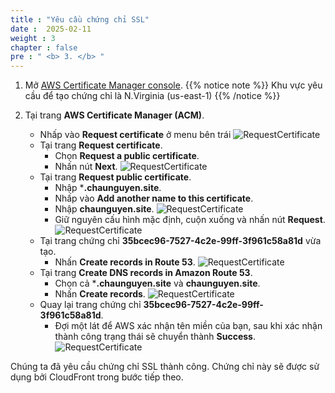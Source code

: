 ```yaml
---
title : "Yêu cầu chứng chỉ SSL"
date :  2025-02-11 
weight : 3
chapter : false
pre : " <b> 3. </b> "
---
```

1. Mở [AWS Certificate Manager console](https://us-east-1.console.aws.amazon.com/acm/home?region=us-east-1#/welcome).
{{% notice note %}}
Khu vực yêu cầu để tạo chứng chỉ là N.Virginia (us-east-1)
{{% /notice %}}

2. Tại trang **AWS Certificate Manager (ACM)**.
    - Nhấp vào **Request certificate** ở menu bên trái
      ![RequestCertificate](/images/temp/1/14.png?width=90pc)
    - Tại trang **Request certificate**.
      - Chọn **Request a public certificate**.
      - Nhấn nút **Next**.
        ![RequestCertificate](/images/temp/1/15.png?width=90pc)
    - Tại trang **Request public certificate**.
      - Nhập ***.chaunguyen.site**.
      - Nhấp vào **Add another name to this certificate**.
      - Nhập **chaunguyen.site**.
        ![RequestCertificate](/images/temp/1/16.png?width=90pc)
      - Giữ nguyên cấu hình mặc định, cuộn xuống và nhấn nút **Request**.
        ![RequestCertificate](/images/temp/1/17.png?width=90pc)
    - Tại trang chứng chỉ **35bcec96-7527-4c2e-99ff-3f961c58a81d** vừa tạo.
      - Nhấn **Create records in Route 53**.
        ![RequestCertificate](/images/temp/1/18.png?width=90pc)
    - Tại trang **Create DNS records in Amazon Route 53**.
      - Chọn cả ***.chaunguyen.site** và **chaunguyen.site**.
      - Nhấn **Create records**.
        ![RequestCertificate](/images/temp/1/19.png?width=90pc)
    - Quay lại trang chứng chỉ **35bcec96-7527-4c2e-99ff-3f961c58a81d**.
      - Đợi một lát để AWS xác nhận tên miền của bạn, sau khi xác nhận thành công trạng thái sẽ chuyển thành **Success**.
        ![RequestCertificate](/images/temp/1/20.png?width=90pc)

Chúng ta đã yêu cầu chứng chỉ SSL thành công. Chứng chỉ này sẽ được sử dụng bởi CloudFront trong bước tiếp theo.
